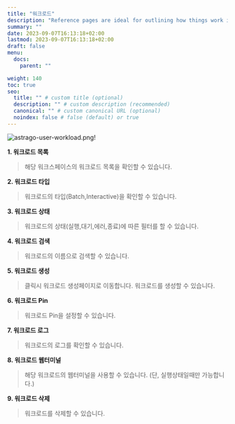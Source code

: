 ```yaml
---
title: "워크로드"
description: "Reference pages are ideal for outlining how things work in terse and clear terms."
summary: ""
date: 2023-09-07T16:13:18+02:00
lastmod: 2023-09-07T16:13:18+02:00
draft: false
menu:
  docs:
    parent: ""

weight: 140
toc: true
seo:
  title: "" # custom title (optional)
  description: "" # custom description (recommended)
  canonical: "" # custom canonical URL (optional)
  noindex: false # false (default) or true
---
```


![astrago-user-workload.png!](/images/astrago-user-workload.png)

**1. 워크로드 목록**

> 해당 워크스페이스의 워크로드 목록을 확인할 수 있습니다.

**2. 워크로드 타입**

> 워크로드의 타입(Batch,Interactive)을 확인할 수 있습니다.

**3. 워크로드 상태**

> 워크로드의 상태(실행,대기,에러,종료)에 따른 필터를 할 수 있습니다.

**4. 워크로드 검색**

> 워크로드의 이름으로 검색할 수 있습니다.

**5. 워크로드 생성**

> 클릭시 워크로드 생성페이지로 이동합니다. 워크로드를 생성할 수 있습니다.

**6. 워크로드 Pin**

> 워크로드 Pin을 설정할 수 있습니다.

**7. 워크로드 로그**

> 워크로드의 로그를 확인할 수 있습니다.

**8. 워크로드 웹터미널**

> 해당 워크로드의 웹터미널을 사용할 수 있습니다. (단, 실행상태일때만 가능합니다.)

**9. 워크로드 삭제**

> 워크로드를 삭제할 수 있습니다.
